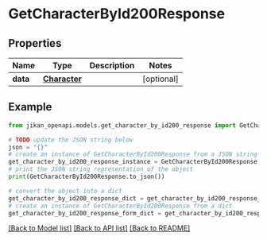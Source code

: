 # GetCharacterById200Response


## Properties

Name | Type | Description | Notes
------------ | ------------- | ------------- | -------------
**data** | [**Character**](Character.md) |  | [optional] 

## Example

```python
from jikan_openapi.models.get_character_by_id200_response import GetCharacterById200Response

# TODO update the JSON string below
json = "{}"
# create an instance of GetCharacterById200Response from a JSON string
get_character_by_id200_response_instance = GetCharacterById200Response.from_json(json)
# print the JSON string representation of the object
print(GetCharacterById200Response.to_json())

# convert the object into a dict
get_character_by_id200_response_dict = get_character_by_id200_response_instance.to_dict()
# create an instance of GetCharacterById200Response from a dict
get_character_by_id200_response_form_dict = get_character_by_id200_response.from_dict(get_character_by_id200_response_dict)
```
[[Back to Model list]](../README.md#documentation-for-models) [[Back to API list]](../README.md#documentation-for-api-endpoints) [[Back to README]](../README.md)


